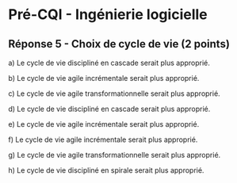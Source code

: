 # Pré-CQI - Ingénierie logicielle

## Réponse 5 - Choix de cycle de vie (2 points)

a) Le cycle de vie discipliné en cascade serait plus approprié.

b) Le cycle de vie agile incrémentale serait plus approprié.

c) Le cycle de vie agile transformationnelle serait plus approprié.

d) Le cycle de vie discipliné en cascade serait plus approprié.

e) Le cycle de vie agile incrémentale serait plus approprié.

f) Le cycle de vie agile incrémentale serait plus approprié.

g) Le cycle de vie agile transformationnelle serait plus approprié.

h) Le cycle de vie discipliné en spirale serait plus approprié.
